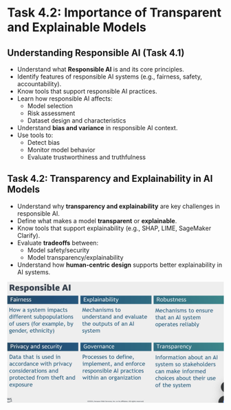 # Task 4.2: Importance of Transparent and Explainable Models

## Understanding Responsible AI (Task 4.1)
- Understand what **Responsible AI** is and its core principles.
- Identify features of responsible AI systems (e.g., fairness, safety, accountability).
- Know tools that support responsible AI practices.
- Learn how responsible AI affects:
  - Model selection
  - Risk assessment
  - Dataset design and characteristics
- Understand **bias and variance** in responsible AI context.
- Use tools to:
  - Detect bias
  - Monitor model behavior
  - Evaluate trustworthiness and truthfulness

## Task 4.2: Transparency and Explainability in AI Models
- Understand why **transparency and explainability** are key challenges in responsible AI.
- Define what makes a model **transparent** or **explainable**.
- Know tools that support explainability (e.g., SHAP, LIME, SageMaker Clarify).
- Evaluate **tradeoffs** between:
  - Model safety/security
  - Model transparency/explainability
- Understand how **human-centric design** supports better explainability in AI systems.

![alt text](image.png)

